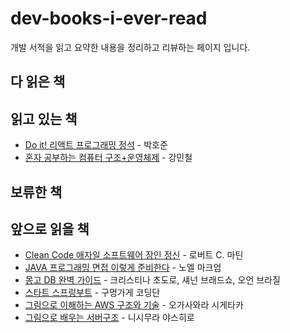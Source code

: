 


  # dev-books-i-ever-read

  개발 서적을 읽고 요약한 내용을 정리하고 리뷰하는 페이지 입니다.
  


## 다 읽은 책

## 읽고 있는 책

- [Do it! 리액트 프로그래밍 정석](https://product.kyobobook.co.kr/detail/S000001817959) - 박호준
- [혼자 공부하는 컴퓨터 구조+운영체제](https://product.kyobobook.co.kr/detail/S000061584886) - 강민철

## 보류한 책

## 앞으로 읽을 책
- [Clean Code 애자일 소프트웨어 장인 정신](https://product.kyobobook.co.kr/detail/S000001032980) - 로버트 C. 마틴
- [JAVA 프로그래밍 면접 이렇게 준비한다](https://product.kyobobook.co.kr/detail/S000001057573) - 노엘 마크엄
- [몽고 DB 완벽 가이드](https://www.yes24.com/Product/Goods/97980005) - 크리스티나 초도로, 섀넌 브래드쇼, 오언 브라질
- [스타트 스프링부트](https://product.kyobobook.co.kr/detail/S000001962875) - 구멍가게 코딩단
- [그림으로 이해하는 AWS 구조와 기술](https://product.kyobobook.co.kr/detail/S000001834627) - 오가사와라 시게타카
- [그림으로 배우는 서버구조](https://product.kyobobook.co.kr/detail/S000000555537) - 니시무라 야스히로

